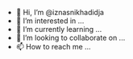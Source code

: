 - 👋 Hi, I’m @iznasnikhadidja
- 👀 I’m interested in ...
- 🌱 I’m currently learning ...
- 💞️ I’m looking to collaborate on ...
- 📫 How to reach me ...

<!---
iznasnikhadidja/iznasnikhadidja is a ✨ special ✨ repository because its `README.md` (this file) appears on your GitHub profile.
You can click the Preview link to take a look at your changes.
--->
